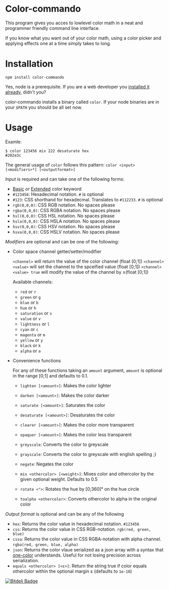 Color-commando
==============
This program gives you acces to lowlevel color math in a neat and programmer friendly command line interface.

If you know what you want out of your color math, using a color picker and applying effects one at a time simply takes to long.


Installation
============
```
npm install color-commando
```

Yes, node is a prerequisite. If you are a web developer you [installed it already](https://github.com/joyent/node/wiki/Installation), didn't you?

color-commando installs a binary called `color`. If your node binaries are in your `$PATH` you should be all set now.

Usage
=====
Examle:
```
$ color 123456 mix 222 desaturate hex
#202e3c
```

The general usage of `color` follows this pattern:
`color <input> [<modifiers>*] [<outputformat>]`

*Input* is required and can take one of the following forms:
* [Basic](http://www.w3.org/TR/css3-color/#html4) or [Extended](http://www.w3.org/TR/css3-color/#svg-color) color keyword
* `#123456`: Hexadecimal notation. `#` is optional
* `#123`: CSS shorthand for hexadecmal. Translates to `#112233`. `#` is optional
* `rgb(0,0,0)`: CSS RGB notation. No spaces please
* `rgba(0,0,0)`: CSS RGBA notation. No spaces please
* `hsl(0,0,0)`: CSS HSL notation. No spaces please
* `hsla(0,0,0)`: CSS HSLA notation. No spaces please
* `hsv(0,0,0)`: CSS HSV notation. No spaces please
* `hsva(0,0,0)`: CSS HSLV notation. No spaces please

*Modifiers* are optional and can be one of the following:
* Color space channel getter/setter/modifier

  `<channel>` will return the value of the color channel (float [0;1])
  `<channel> <value>` will set the channel to the spceified value (float [0;1])
  `<channel> <value> true` will modify the value of the channel by ±(float [0;1])

  Available channels:
    * `red` or `r`
    * `green` or `g`
    * `blue` or `b`
    * `hue` or `h`
    * `saturation` or `s`
    * `value` or `v`
    * `lightness` or `l`
    * `cyan` or `c`
    * `magenta` or `m`
    * `yellow` or `y`
    * `black` or `k`
    * `alpha` or `a`

* Convenience functions

  For any of these functions taking an `amount` argument, `amount` is optional in the range [0;1] and defaults to 0.1.
    * `lighten [<amount>]`: Makes the color lighter
    * `darken [<amount>]`: Makes the color darker

    * `saturate [<amount>]`: Saturates the color
    * `desaturate [<amount>]`: Desaturates the color

    * `clearer [<amount>]`: Makes the color more transparent
    * `opaquer [<amount>]`: Makes the color less transparent

    * `greyscale`: Converts the color to greyscale
    * `grayscale`: Converts the color to greyscale with english spelling ;)

    * `negate`: Negates the color
    * `mix <othercolor> [<weight>]`: Mixes color and othercolor by the given optional weight. Defaults to 0.5
    * `rotate <°>`: Rotates the hue by [0;360]° on the hue circle
    * `toalpha <othercolor>`: Converts othercolor to alpha in the original color

*Output format* is optional and can be any of the following
* `hex`: Returns the color value in hexadecimal notation. `#123456`
* `css`: Returns the color value in CSS RGB-notation. `rgb(red, green, blue)`
* `cssa`: Returns the color value in CSS RGBA-notation with alpha channel. `rgba(red, green, blue, alpha)`
* `json`: Returns the color vlaue serialized as a json array with a syntax that [one-color](https://github.com/One-com/one-color) understands. Useful for not losing precision across serialization.
* `equals <othercolor> [<ε>]`: Return the string true if color equals othercolor within the optional margin ε (defaults to `1e-10`)


[![Bitdeli Badge](https://d2weczhvl823v0.cloudfront.net/Munter/node-color-commando/trend.png)](https://bitdeli.com/free "Bitdeli Badge")

